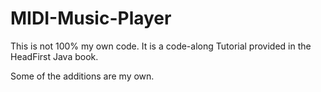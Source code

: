 # MIDI-Music-Player

This is not 100% my own code. It is a code-along Tutorial provided in the HeadFirst Java book. 

Some of the additions are my own. 

